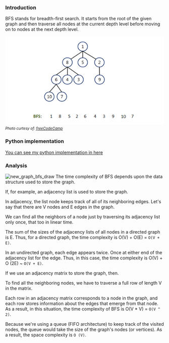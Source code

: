

### Introduction

BFS stands for breadth-first search. It starts from the root of the given graph and then traverse all nodes at the current depth level before moving on to nodes at the next depth level.

![graph_bfs](graph_bfs.png)
<small>_Photo curtesy of: [freeCodeCamp](https://www.freecodecamp.org/news/breadth-first-search-a-bfs-graph-traversal-guide-with-3-leetcodeexamples/)_</small>

### Python implementation
[You can see my python implementation in here](./graph_bfs.py)

### Analysis
![new_graph_bfs_draw](./new_graph_bfs_draw.png)
The time complexity of BFS depends upon the data structure used to store the graph.

If, for example, an adjacency list is used to store the graph.

In adjacency, the list node keeps track of all of its neighboring edges. Let's say that there are V nodes and E edges in the graph.

We can find all the neighbors of a node just by traversing its adjacency list only once, that too in linear time.

The sum of the sizes of the adjacency lists of all nodes in a directed graph is E. Thus, for a directed graph, the time complexity is O(V) + O(E) = `O(V + E)`.

In an undirected graph, each edge appears twice. Once at either end of the adjacency list for the edge. Thus, in this case, the time complexity is O(V) + O (2E) ~ `O(V + E)`.

If we use an adjacency matrix to store the graph, then.

To find all the neighboring nodes, we have to traverse a full row of length V in the matrix.

Each row in an adjacency matrix corresponds to a node in the graph, and each row stores information about the edges that emerge from that node. As a result, in this situation, the time complexity of BFS is O(V * V) = `O(V ^ 2)`.

Because we're using a queue (FIFO architecture) to keep track of the visited nodes, the queue would take the size of the graph's nodes (or vertices). As a result, the space complexity is `O (V)`.